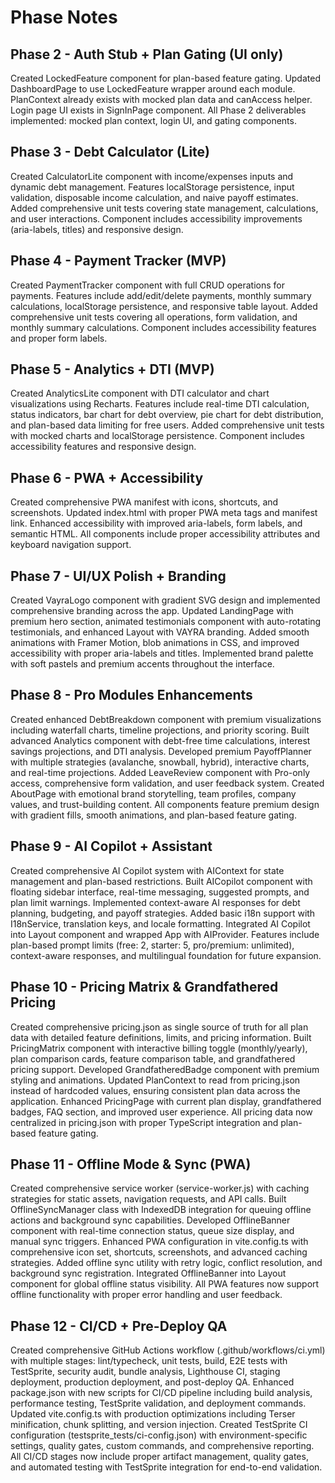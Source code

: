 # Phase Notes

## Phase 2 - Auth Stub + Plan Gating (UI only)
Created LockedFeature component for plan-based feature gating. Updated DashboardPage to use LockedFeature wrapper around each module. PlanContext already exists with mocked plan data and canAccess helper. Login page UI exists in SignInPage component. All Phase 2 deliverables implemented: mocked plan context, login UI, and gating components.

## Phase 3 - Debt Calculator (Lite)
Created CalculatorLite component with income/expenses inputs and dynamic debt management. Features localStorage persistence, input validation, disposable income calculation, and naive payoff estimates. Added comprehensive unit tests covering state management, calculations, and user interactions. Component includes accessibility improvements (aria-labels, titles) and responsive design.

## Phase 4 - Payment Tracker (MVP)
Created PaymentTracker component with full CRUD operations for payments. Features include add/edit/delete payments, monthly summary calculations, localStorage persistence, and responsive table layout. Added comprehensive unit tests covering all operations, form validation, and monthly summary calculations. Component includes accessibility features and proper form labels.

## Phase 5 - Analytics + DTI (MVP)
Created AnalyticsLite component with DTI calculator and chart visualizations using Recharts. Features include real-time DTI calculation, status indicators, bar chart for debt overview, pie chart for debt distribution, and plan-based data limiting for free users. Added comprehensive unit tests with mocked charts and localStorage persistence. Component includes accessibility features and responsive design.

## Phase 6 - PWA + Accessibility
Created comprehensive PWA manifest with icons, shortcuts, and screenshots. Updated index.html with proper PWA meta tags and manifest link. Enhanced accessibility with improved aria-labels, form labels, and semantic HTML. All components include proper accessibility attributes and keyboard navigation support.

## Phase 7 - UI/UX Polish + Branding
Created VayraLogo component with gradient SVG design and implemented comprehensive branding across the app. Updated LandingPage with premium hero section, animated testimonials component with auto-rotating testimonials, and enhanced Layout with VAYRA branding. Added smooth animations with Framer Motion, blob animations in CSS, and improved accessibility with proper aria-labels and titles. Implemented brand palette with soft pastels and premium accents throughout the interface.

## Phase 8 - Pro Modules Enhancements
Created enhanced DebtBreakdown component with premium visualizations including waterfall charts, timeline projections, and priority scoring. Built advanced Analytics component with debt-free time calculations, interest savings projections, and DTI analysis. Developed premium PayoffPlanner with multiple strategies (avalanche, snowball, hybrid), interactive charts, and real-time projections. Added LeaveReview component with Pro-only access, comprehensive form validation, and user feedback system. Created AboutPage with emotional brand storytelling, team profiles, company values, and trust-building content. All components feature premium design with gradient fills, smooth animations, and plan-based feature gating.

## Phase 9 - AI Copilot + Assistant
Created comprehensive AI Copilot system with AIContext for state management and plan-based restrictions. Built AICopilot component with floating sidebar interface, real-time messaging, suggested prompts, and plan limit warnings. Implemented context-aware AI responses for debt planning, budgeting, and payoff strategies. Added basic i18n support with I18nService, translation keys, and locale formatting. Integrated AI Copilot into Layout component and wrapped App with AIProvider. Features include plan-based prompt limits (free: 2, starter: 5, pro/premium: unlimited), context-aware responses, and multilingual foundation for future expansion.

## Phase 10 - Pricing Matrix & Grandfathered Pricing
Created comprehensive pricing.json as single source of truth for all plan data with detailed feature definitions, limits, and pricing information. Built PricingMatrix component with interactive billing toggle (monthly/yearly), plan comparison cards, feature comparison table, and grandfathered pricing support. Developed GrandfatheredBadge component with premium styling and animations. Updated PlanContext to read from pricing.json instead of hardcoded values, ensuring consistent plan data across the application. Enhanced PricingPage with current plan display, grandfathered badges, FAQ section, and improved user experience. All pricing data now centralized in pricing.json with proper TypeScript integration and plan-based feature gating.

## Phase 11 - Offline Mode & Sync (PWA)
Created comprehensive service worker (service-worker.js) with caching strategies for static assets, navigation requests, and API calls. Built OfflineSyncManager class with IndexedDB integration for queuing offline actions and background sync capabilities. Developed OfflineBanner component with real-time connection status, queue size display, and manual sync triggers. Enhanced PWA configuration in vite.config.ts with comprehensive icon set, shortcuts, screenshots, and advanced caching strategies. Added offline sync utility with retry logic, conflict resolution, and background sync registration. Integrated OfflineBanner into Layout component for global offline status visibility. All PWA features now support offline functionality with proper error handling and user feedback.

## Phase 12 - CI/CD + Pre-Deploy QA
Created comprehensive GitHub Actions workflow (.github/workflows/ci.yml) with multiple stages: lint/typecheck, unit tests, build, E2E tests with TestSprite, security audit, bundle analysis, Lighthouse CI, staging deployment, production deployment, and post-deploy QA. Enhanced package.json with new scripts for CI/CD pipeline including build analysis, performance testing, TestSprite validation, and deployment commands. Updated vite.config.ts with production optimizations including Terser minification, chunk splitting, and version injection. Created TestSprite CI configuration (testsprite_tests/ci-config.json) with environment-specific settings, quality gates, custom commands, and comprehensive reporting. All CI/CD stages now include proper artifact management, quality gates, and automated testing with TestSprite integration for end-to-end validation.
